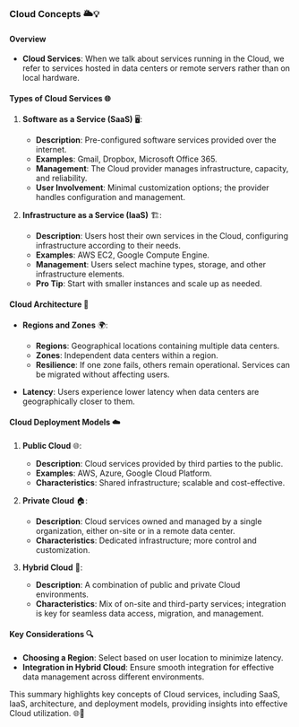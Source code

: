 ### Cloud Concepts 🌥️💡

#### Overview

- **Cloud Services**: When we talk about services running in the Cloud, we refer to services hosted in data centers or remote servers rather than on local hardware.

#### Types of Cloud Services 🌐

1. **Software as a Service (SaaS)** 🖥️:
   - **Description**: Pre-configured software services provided over the internet.
   - **Examples**: Gmail, Dropbox, Microsoft Office 365.
   - **Management**: The Cloud provider manages infrastructure, capacity, and reliability.
   - **User Involvement**: Minimal customization options; the provider handles configuration and management.

2. **Infrastructure as a Service (IaaS)** 🏗️:
   - **Description**: Users host their own services in the Cloud, configuring infrastructure according to their needs.
   - **Examples**: AWS EC2, Google Compute Engine.
   - **Management**: Users select machine types, storage, and other infrastructure elements.
   - **Pro Tip**: Start with smaller instances and scale up as needed.

#### Cloud Architecture 🏢

- **Regions and Zones** 🌍:
  - **Regions**: Geographical locations containing multiple data centers.
  - **Zones**: Independent data centers within a region.
  - **Resilience**: If one zone fails, others remain operational. Services can be migrated without affecting users.

- **Latency**: Users experience lower latency when data centers are geographically closer to them.

#### Cloud Deployment Models ☁️

1. **Public Cloud** 🌐:
   - **Description**: Cloud services provided by third parties to the public.
   - **Examples**: AWS, Azure, Google Cloud Platform.
   - **Characteristics**: Shared infrastructure; scalable and cost-effective.

2. **Private Cloud** 🏠:
   - **Description**: Cloud services owned and managed by a single organization, either on-site or in a remote data center.
   - **Characteristics**: Dedicated infrastructure; more control and customization.

3. **Hybrid Cloud** 🔗:
   - **Description**: A combination of public and private Cloud environments.
   - **Characteristics**: Mix of on-site and third-party services; integration is key for seamless data access, migration, and management.

#### Key Considerations 🔍

- **Choosing a Region**: Select based on user location to minimize latency.
- **Integration in Hybrid Cloud**: Ensure smooth integration for effective data management across different environments.

This summary highlights key concepts of Cloud services, including SaaS, IaaS, architecture, and deployment models, providing insights into effective Cloud utilization. 🌐🔧